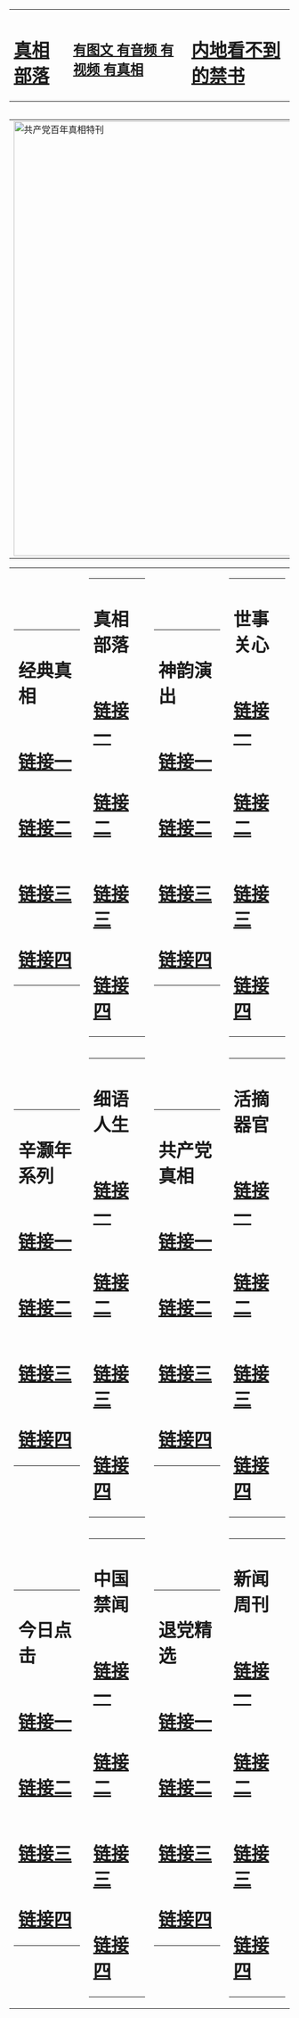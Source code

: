 <table><tr><td><H1><a href="http://zx.hopto.me/i0z0-">真相部落</a></H1></td><td><H2><a href="http://zx.hopto.me/ib41c">有图文 有音频 有视频 有真相</a></H2><td><H1><a href="http://zx.hopto.me/zzznl"> 内地看不到的禁书</a></H1></td></table><table><table><tr><td><a href="http://zx.hopto.me/w5yeq"><img src="http://2786.h75.brosela-on.com/zx/bngcd/gcdbnzx.jpg" width="780"  border="0" alt="共产党百年真相特刊"></a></td></tr></table><table><tr><td><table><tr><td ><h1>经典真相</h1></td></tr><tr><td><h1>  <a href="http://zx.hopto.me/uvnyb" target=_blank>链接一</a>  </h1></td></tr><tr><td><h1>  <a href="http://zx.hopto.me/jpy8c" target=_blank>链接二</a>  </h1></td></tr><tr><td><h1>  <a href="http://zx.hopto.me/4phlz" target=_blank>链接三</a>  </h1></td></tr><tr><td><h1>  <a href="http://zx.hopto.me/m1qgt" target=_blank>链接四</a>  </h1></td></tr></table></td><td><table><tr><td ><h1>真相部落</h1></td></tr><tr><td><h1>  <a href="http://zx.hopto.me/bwkyq" target=_blank>链接一</a>  </h1></td></tr><tr><td><h1>  <a href="http://zx.hopto.me/8xxko" target=_blank>链接二</a>  </h1></td></tr><tr><td><h1>  <a href="http://zx.hopto.me/qnzdq" target=_blank>链接三</a>  </h1></td></tr><tr><td><h1>  <a href="http://zx.hopto.me/-0kdv" target=_blank>链接四</a>  </h1></td></tr></table></td><td><table><tr><td ><h1>神韵演出</h1></td></tr><tr><td><h1>  <a href="http://zx.hopto.me/7lis9" target=_blank>链接一</a>  </h1></td></tr><tr><td><h1>  <a href="http://zx.hopto.me/y5w5z" target=_blank>链接二</a>  </h1></td></tr><tr><td><h1>  <a href="http://zx.hopto.me/m0hd-" target=_blank>链接三</a>  </h1></td></tr><tr><td><h1>  <a href="http://zx.hopto.me/1gwzu" target=_blank>链接四</a>  </h1></td></tr></table></td><td><table><tr><td ><h1>世事关心</h1></td></tr><tr><td><h1>  <a href="http://zx.hopto.me/7g2b2" target=_blank>链接一</a>  </h1></td></tr><tr><td><h1>  <a href="http://zx.hopto.me/mv8jq" target=_blank>链接二</a>  </h1></td></tr><tr><td><h1>  <a href="http://zx.hopto.me/lbw32" target=_blank>链接三</a>  </h1></td></tr><tr><td><h1>  <a href="http://zx.hopto.me/rv-fx" target=_blank>链接四</a>  </h1></td></tr></table></td></tr><tr><td><table><tr><td ><h1>辛灏年系列</h1></td></tr><tr><td><h1>  <a href="http://zx.hopto.me/alh2i" target=_blank>链接一</a>  </h1></td></tr><tr><td><h1>  <a href="http://zx.hopto.me/-zkyy" target=_blank>链接二</a>  </h1></td></tr><tr><td><h1>  <a href="http://zx.hopto.me/mcpnu" target=_blank>链接三</a>  </h1></td></tr><tr><td><h1>  <a href="http://zx.hopto.me/-3ac3" target=_blank>链接四</a>  </h1></td></tr></table></td><td><table><tr><td ><h1>细语人生</h1></td></tr><tr><td><h1>  <a href="http://zx.hopto.me/qgvr-" target=_blank>链接一</a>  </h1></td></tr><tr><td><h1>  <a href="http://zx.hopto.me/njwfc" target=_blank>链接二</a>  </h1></td></tr><tr><td><h1>  <a href="http://zx.hopto.me/lmggm" target=_blank>链接三</a>  </h1></td></tr><tr><td><h1>  <a href="http://zx.hopto.me/3ct5b" target=_blank>链接四</a>  </h1></td></tr></table></td><td><table><tr><td ><h1>共产党真相</h1></td></tr><tr><td><h1>  <a href="http://zx.hopto.me/0-bc6" target=_blank>链接一</a>  </h1></td></tr><tr><td><h1>  <a href="http://zx.hopto.me/4diea" target=_blank>链接二</a>  </h1></td></tr><tr><td><h1>  <a href="http://zx.hopto.me/drq43" target=_blank>链接三</a>  </h1></td></tr><tr><td><h1>  <a href="http://zx.hopto.me/ok32m" target=_blank>链接四</a>  </h1></td></tr></table></td><td><table><tr><td ><h1>活摘器官</h1></td></tr><tr><td><h1>  <a href="http://zx.hopto.me/r3-qw" target=_blank>链接一</a>  </h1></td></tr><tr><td><h1>  <a href="http://zx.hopto.me/5pr-8" target=_blank>链接二</a>  </h1></td></tr><tr><td><h1>  <a href="http://zx.hopto.me/xv5jf" target=_blank>链接三</a>  </h1></td></tr><tr><td><h1>  <a href="http://zx.hopto.me/09on2" target=_blank>链接四</a>  </h1></td></tr></table></td></tr><tr><td><table><tr><td ><h1>今日点击</h1></td></tr><tr><td><h1>  <a href="http://zx.hopto.me/cf6jt" target=_blank>链接一</a>  </h1></td></tr><tr><td><h1>  <a href="http://zx.hopto.me/5t-4p" target=_blank>链接二</a>  </h1></td></tr><tr><td><h1>  <a href="http://zx.hopto.me/na752" target=_blank>链接三</a>  </h1></td></tr><tr><td><h1>  <a href="http://zx.hopto.me/sg0tk" target=_blank>链接四</a>  </h1></td></tr></table></td><td><table><tr><td ><h1>中国禁闻</h1></td></tr><tr><td><h1>  <a href="http://zx.hopto.me/2f1qk" target=_blank>链接一</a>  </h1></td></tr><tr><td><h1>  <a href="http://zx.hopto.me/awn8s" target=_blank>链接二</a>  </h1></td></tr><tr><td><h1>  <a href="http://zx.hopto.me/vtdwk" target=_blank>链接三</a>  </h1></td></tr><tr><td><h1>  <a href="http://zx.hopto.me/p1-su" target=_blank>链接四</a>  </h1></td></tr></table></td><td><table><tr><td ><h1>退党精选</h1></td></tr><tr><td><h1>  <a href="http://zx.hopto.me/4kyhi" target=_blank>链接一</a>  </h1></td></tr><tr><td><h1>  <a href="http://zx.hopto.me/4ibda" target=_blank>链接二</a>  </h1></td></tr><tr><td><h1>  <a href="http://zx.hopto.me/pk3mc" target=_blank>链接三</a>  </h1></td></tr><tr><td><h1>  <a href="http://zx.hopto.me/l-8b3" target=_blank>链接四</a>  </h1></td></tr></table></td><td><table><tr><td ><h1>新闻周刊</h1></td></tr><tr><td><h1>  <a href="http://zx.hopto.me/75z94" target=_blank>链接一</a>  </h1></td></tr><tr><td><h1>  <a href="http://zx.hopto.me/ta9ut" target=_blank>链接二</a>  </h1></td></tr><tr><td><h1>  <a href="http://zx.hopto.me/-ts8c" target=_blank>链接三</a>  </h1></td></tr><tr><td><h1>  <a href="http://zx.hopto.me/hsxwd" target=_blank>链接四</a>  </h1></td></tr></table></td></tr></table>
